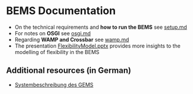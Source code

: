 # BEMS Documentation

- On the technical requirements and __how to run the BEMS__ see [setup.md](setup.md)
- For notes on __OSGI__ see [osgi.md](osgi.md)
- Regarding __WAMP and Crossbar__ see [wamp.md](wamp.md)
- The presentation [FlexibilityModel.pptx](FlexibilityModel.pptx) provides more insights to the modelling of flexibility in the BEMS

## Additional resources (in German)
- [Systembeschreibung des GEMS](systembeschreibung/readme.md)
